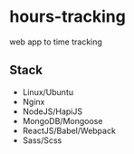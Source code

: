 # hours-tracking
web app to time tracking

## Stack
+ Linux/Ubuntu
+ Nginx
+ NodeJS/HapiJS
+ MongoDB/Mongoose
+ ReactJS/Babel/Webpack
+ Sass/Scss
